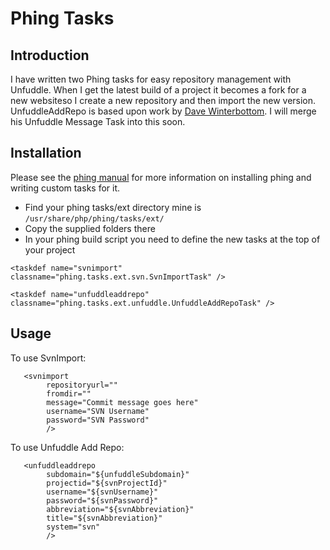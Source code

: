 # Phing Tasks
## Introduction
I have written two Phing tasks for easy repository management with Unfuddle.  When I get the latest build of a project it becomes a fork for a new websiteso I create a new repository and then import the new version.  UnfuddleAddRepo is based upon work by [Dave Winterbottom][daveblog].  I will merge his Unfuddle Message Task into this soon.
## Installation
Please see the [phing manual][phingmanual] for more information on installing phing and writing custom tasks for it.

* Find your phing tasks/ext directory mine is ``/usr/share/php/phing/tasks/ext/``
* Copy the supplied folders there
* In your phing build script you need to define the new tasks at the top of your project

``<taskdef name="svnimport" classname="phing.tasks.ext.svn.SvnImportTask" />``

``<taskdef name="unfuddleaddrepo" classname="phing.tasks.ext.unfuddle.UnfuddleAddRepoTask" />``

## Usage
To use SvnImport:

       <svnimport
            repositoryurl=""
            fromdir=""
            message="Commit message goes here"
            username="SVN Username"
            password="SVN Password"
            />

To use Unfuddle Add Repo:

       <unfuddleaddrepo
            subdomain="${unfuddleSubdomain}"
            projectid="${svnProjectId}"
            username="${svnUsername}"
            password="${svnPassword}"
            abbreviation="${svnAbbreviation}"
            title="${svnAbbreviation}"
            system="svn"
            />
[phingmanual]: http://phing.info/docs/guide/current/
[daveblog]: http://codeinthehole.com/archives/15-Phing-task-to-create-an-Unfuddle-message.html
